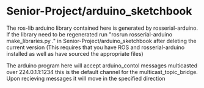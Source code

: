 # Senior-Project/arduino_sketchbook

The ros-lib arduino library contained here is generated by rosserial-arduino. If the library need to be regenerated run "rosrun rosserial-arduino make_libraries.py ." in Senior-Project/arduino_sketchbook after deleting the current version (This requires that you have ROS and rosserial-arduino installed as well as have sourced the appropriate files)

The arduino program here will accept arduino_contol messages multicasted over 224.0.1.1:1234 this is the default channel for the multicast_topic_bridge. Upon recieving messages it will move in the specified direction

